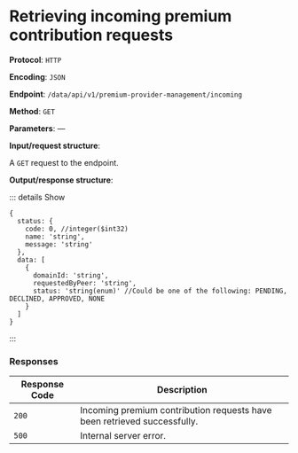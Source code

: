 # Retrieving incoming premium contribution requests

**Protocol**: `HTTP`

**Encoding**: `JSON`

**Endpoint**: `/data/api/v1/premium-provider-management/incoming`

**Method**: `GET`

**Parameters**: —

**Input/request structure**:

A `GET` request to the endpoint.

**Output/response structure**:

::: details Show

```json5
{
  status: {
    code: 0, //integer($int32)
    name: 'string',
    message: 'string'
  },
  data: [
    {
      domainId: 'string',
      requestedByPeer: 'string',
      status: 'string(enum)' //Could be one of the following: PENDING, DECLINED, APPROVED, NONE
    }
  ]
}
```

:::

### Responses

| Response Code | Description |
| --- | --- |
| `200` | Incoming premium contribution requests have been retrieved successfully. |
| `500` | Internal server error. |
